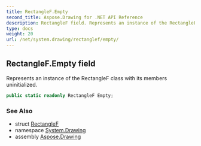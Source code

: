 ```yaml
---
title: RectangleF.Empty
second_title: Aspose.Drawing for .NET API Reference
description: RectangleF field. Represents an instance of the RectangleF class with its members uninitialized
type: docs
weight: 20
url: /net/system.drawing/rectanglef/empty/
---
```

## RectangleF.Empty field

Represents an instance of the RectangleF class with its members uninitialized.

```csharp
public static readonly RectangleF Empty;
```

### See Also

* struct [RectangleF](../)
* namespace [System.Drawing](../../rectanglef/)
* assembly [Aspose.Drawing](../../../)


